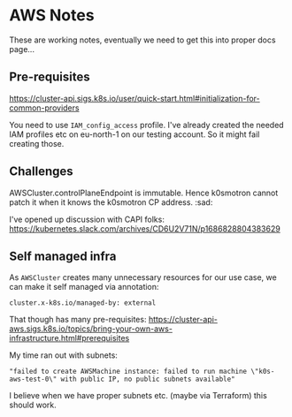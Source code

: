 # AWS Notes

These are working notes, eventually we need to get this into proper docs page...

## Pre-requisites

https://cluster-api.sigs.k8s.io/user/quick-start.html#initialization-for-common-providers

You need to use `IAM_config_access` profile. I've already created the needed IAM profiles etc on eu-north-1 on our testing account. So it might fail creating those.

## Challenges

AWSCluster.controlPlaneEndpoint is immutable. Hence k0smotron cannot patch it when it knows the k0smotron CP address. :sad:

I've opened up discussion with CAPI folks: https://kubernetes.slack.com/archives/CD6U2V71N/p1686828804383629

## Self managed infra

As `AWSCluster` creates many unnecessary resources for our use case, we can make it self managed via annotation:
```
cluster.x-k8s.io/managed-by: external
```

That though has many pre-requisites: https://cluster-api-aws.sigs.k8s.io/topics/bring-your-own-aws-infrastructure.html#prerequisites

My time ran out with subnets:
```
"failed to create AWSMachine instance: failed to run machine \"k0s-aws-test-0\" with public IP, no public subnets available"
```

I believe when we have proper subnets etc. (maybe via Terraform) this should work.

